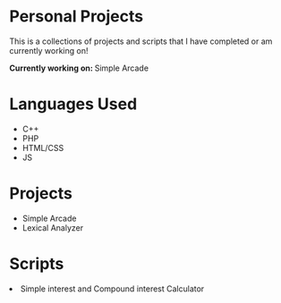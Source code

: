 <h1>Personal Projects</h1>
<p>This is a collections of projects and scripts that I have completed or am currently working on!</p>
<p><b>Currently working on: </b> Simple Arcade</p>


<h1>Languages Used</h1>
<ul>
  <li>C++</li>  
  <li>PHP</li>
  <li>HTML/CSS</li>
  <li>JS</li>
</ul>

<h1>Projects</h1>
<ul>
  <li>Simple Arcade</li>
  <li>Lexical Analyzer</li>
</ul>
<h1>Scripts</h1>
<li>Simple interest and Compound interest Calculator</li>
